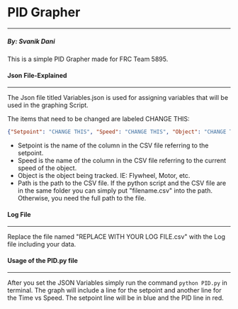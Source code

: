 # **PID Grapher**
___
##### By: Svanik Dani

This is a simple PID Grapher made for FRC Team 5895.

#### Json File-Explained
___
The Json file titled Variables.json is used for assigning variables that will be used in the graphing Script.


The items that need to be changed are labeled CHANGE THIS:

```json
{"Setpoint": "CHANGE THIS", "Speed": "CHANGE THIS", "Object": "CHANGE THIS", "Path": "CHANGE THIS"}
```

- Setpoint is the name of the column in the CSV file referring to the setpoint.
- Speed is the name of the column in the CSV file referring to the current speed of the object.
- Object is the object being tracked. IE: Flywheel, Motor, etc.
- Path is the path to the CSV file. If the python script and the CSV file are in the same folder you can simply put "filename.csv" into the path. Otherwise, you need the full path to the file.

#### Log File
___
Replace the file named "REPLACE WITH YOUR LOG FILE.csv" with the Log file including your data.

#### Usage of the PID.py file
___
After you set the JSON Variables simply run the command ```python PID.py``` in terminal. The graph will include a line for the setpoint and another line for the Time vs Speed. The setpoint line will be in blue and the PID line in red. 